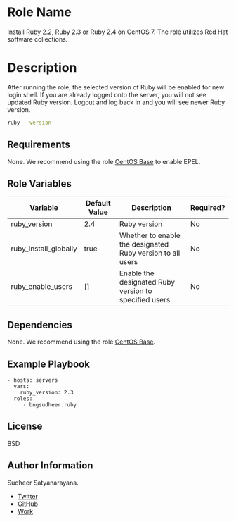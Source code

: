 Role Name
=========

Install Ruby 2.2, Ruby 2.3 or Ruby 2.4 on CentOS 7. The role utilizes Red Hat software collections.

Description
============

After running the role, the selected version of Ruby will be enabled for new login shell. If you are already logged onto the server, you will not see updated Ruby version. Logout and log back in and you will see newer Ruby version.

```sh
ruby --version
```

Requirements
------------

None. We recommend using the role [CentOS Base](https://galaxy.ansible.com/bngsudheer/centos_base/) to enable EPEL.


Role Variables
--------------

| Variable | Default Value | Description | Required? |
|----------|---------------|---------|-----------|
| ruby_version | 2.4 | Ruby version | No |
| ruby_install_globally | true | Whether to enable the designated Ruby version to all users | No |
| ruby_enable_users | [] | Enable the designated Ruby version to specified users | No |

Dependencies
------------

None. We recommend using the role [CentOS Base](https://galaxy.ansible.com/bngsudheer/centos_base/).

Example Playbook
----------------

    - hosts: servers
      vars:
        ruby_version: 2.3
      roles:
         - bngsudheer.ruby

License
-------

BSD

Author Information
------------------

Sudheer Satyanarayana.
* [Twitter](https://twitter.com/bngsudheer)
* [GitHub](https://github.com/bngsudheer)
* [Work](https://www.gavika.com/)
